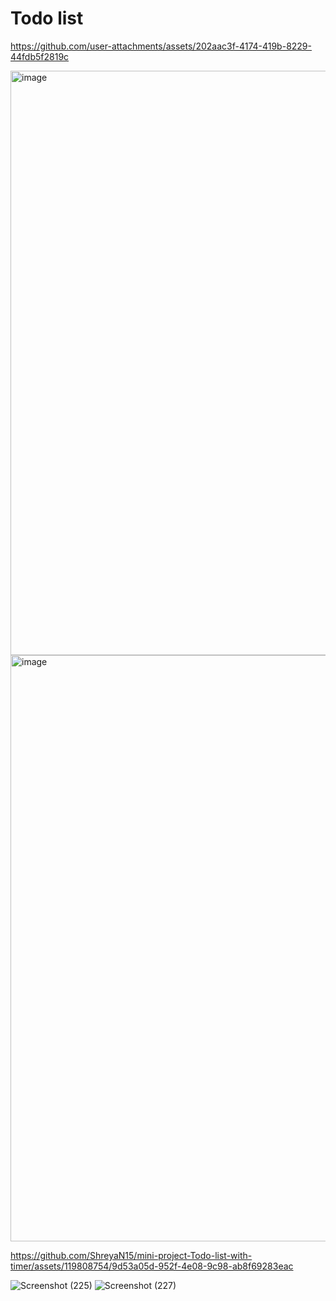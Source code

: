 # Todo list

https://github.com/user-attachments/assets/202aac3f-4174-419b-8229-44fdb5f2819c

<img width="935" alt="image" src="https://github.com/user-attachments/assets/07ba514d-f5e9-4d29-bbfd-7993e5eb92e9">
<img width="938" alt="image" src="https://github.com/user-attachments/assets/8c310a46-fcf4-4a83-afe9-402f33ba472a">





https://github.com/ShreyaN15/mini-project-Todo-list-with-timer/assets/119808754/9d53a05d-952f-4e08-9c98-ab8f69283eac

![Screenshot (225)](https://github.com/ShreyaN15/mini-project-Todo-list-with-timer/assets/119808754/521c9f68-4b05-4828-872a-a221346f77eb)
![Screenshot (227)](https://github.com/ShreyaN15/mini-project-Todo-list-with-timer/assets/119808754/24786933-4853-4f7e-844b-21b91a53e462)
